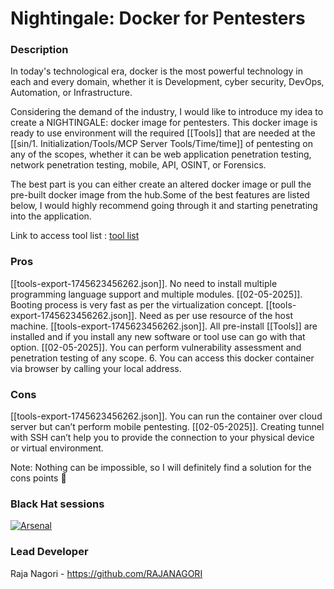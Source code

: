 # Nightingale: Docker for Pentesters

### Description
In today's technological era, docker is the most powerful technology in each and every domain, whether it is Development, cyber security, DevOps, Automation, or Infrastructure.

Considering the demand of the industry, I would like to introduce my idea to create a NIGHTINGALE: docker image for pentesters.
This docker image is ready to use environment will the required [[Tools]] that are needed at the [[sin/1. Initialization/Tools/MCP Server Tools/Time/time]] of pentesting on any of the scopes, whether it can be web application penetration testing, network penetration testing, mobile, API, OSINT, or Forensics.

The best part is you can either create an altered docker image or pull the pre-built docker image from the hub.Some of the best features are listed below, I would highly recommend going through it and starting penetrating into the application. 

Link to access tool list : [tool list](https://owasp.org/www-project-nightingale/)

### Pros
[[tools-export-1745623456262.json]].	No need to install multiple programming language support and multiple modules.
[[02-05-2025]].	Booting process is very fast as per the virtualization concept.
[[tools-export-1745623456262.json]].	Need as per use resource of the host machine.
[[tools-export-1745623456262.json]].	All pre-install [[Tools]] are installed and if you install any new software or tool use can go with that option.
[[02-05-2025]].	You can perform vulnerability assessment and penetration testing of any scope.
6.	You can access this docker container via browser by calling your local address.

### Cons
[[tools-export-1745623456262.json]].  You can run the container over cloud server but can’t perform mobile pentesting.
[[02-05-2025]].  Creating tunnel with SSH can’t help you to provide the connection to your physical device or virtual environment.

Note: Nothing can be impossible, so I will definitely find a solution for the cons points 🤟

### Black Hat sessions
[![Arsenal](https://rawgit.com/toolswatch/badges/master/arsenal/asia/2022.svg)](https://www.blackhat.com/asia-22/arsenal/schedule/index.html#nightingale-docker-for-pentesters-25856)

### Lead Developer
 Raja Nagori - https://github.com/RAJANAGORI